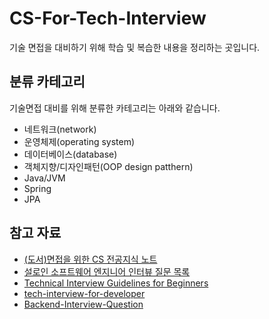 # CS-For-Tech-Interview
기술 면접을 대비하기 위해 학습 및 복습한 내용을 정리하는 곳입니다.

## 분류 카테고리
기술면접 대비를 위해 분류한 카테고리는 아래와 같습니다.
- 네트워크(network)
- 운영체제(operating system)
- 데이터베이스(database)
- 객체지향/디자인패턴(OOP design patthern)
- Java/JVM 
- Spring
- JPA


## 참고 자료
- [(도서)면접을 위한 CS 전공지식 노트](http://www.yes24.com/Product/Goods/108887922)
- [설로인 소프트웨어 엔지니어 인터뷰 질문 목록](https://github.com/sirloin-dev/meatplatform/blob/master/job-description/interview-questions.adoc#interview-questions-computer-systems)
- [Technical Interview Guidelines for Beginners](https://github.com/JaeYeopHan/Interview_Question_for_Beginner)
- [tech-interview-for-developer](https://github.com/gyoogle/tech-interview-for-developer)
- [Backend-Interview-Question](https://github.com/ksundong/backend-interview-question)